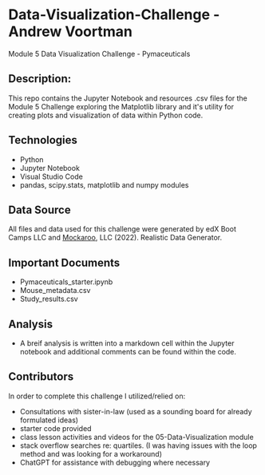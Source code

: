 # Data-Visualization-Challenge - Andrew Voortman

Module 5 Data Visualization Challenge - Pymaceuticals

## Description:   

This repo contains the Jupyter Notebook and resources .csv files for the Module 5 Challenge exploring the Matplotlib library and it's utility for creating plots and visualization of data within Python code.   

## Technologies  

* Python
* Jupyter Notebook
* Visual Studio Code
* pandas, scipy.stats, matplotlib and numpy modules 

## Data Source  
All files and data used for this challenge were generated by edX Boot Camps LLC and [Mockaroo](https://mockaroo.com/), LLC (2022). Realistic Data Generator.

## Important Documents
* Pymaceuticals_starter.ipynb
* Mouse_metadata.csv
* Study_results.csv

## Analysis  
*  A breif analysis is written into a markdown cell within the Jupyter notebook and additional comments can be found within the code.

## Contributors
In order to complete this challenge I utilized/relied on:
* Consultations with sister-in-law (used as a sounding board for already formulated ideas)
* starter code provided
* class lesson activities and videos for the 05-Data-Visualization module
* stack overflow searches re: quartiles. (I was having issues with the loop method and was looking for a workaround)
* ChatGPT for assistance with debugging where necessary